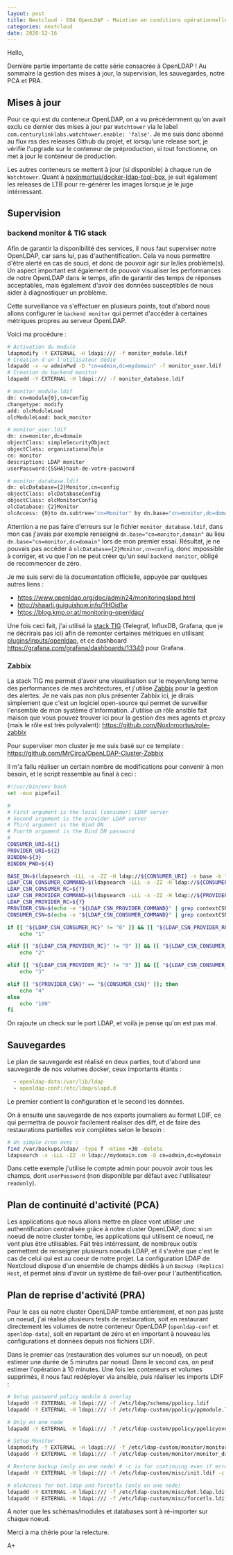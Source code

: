 ```yaml
---
layout: post
title: Nextcloud - E04 OpenLDAP - Maintien en conditions opérationnelles
categories: nextcloud
date: 2020-12-16
---
```


Hello,

Dernière partie importante de cette série consacrée à OpenLDAP ! Au sommaire la gestion des mises à jour, la supervision, les sauvegardes, notre PCA et PRA.

## Mises à jour

Pour ce qui est du conteneur OpenLDAP, on a vu précédemment qu'on avait exclu ce dernier des mises à jour par `Watchtower` via le label `com.centurylinklabs.watchtower.enable: 'false'`. Je me suis donc abonné au flux rss des releases Github du projet, et lorsqu'une release sort, je vérifie l'upgrade sur le conteneur de préproduction, si tout fonctionne, on met à jour le conteneur de production.

Les autres conteneurs se mettent à jour (si disponible) à chaque run de `Watchtower`. Quant à [noxinmortus/docker-ldap-tool-box](https://github.com/NoxInmortus/docker-ldap-tool-box), je suit également les releases de LTB pour re-générer les images lorsque je le juge intérressant.

## Supervision
### backend monitor & TIG stack
Afin de garantir la disponibilité des services, il nous faut superviser notre OpenLDAP, car sans lui, pas d'authentification. Cela va nous permettre d'être alerté en cas de souci, et donc de pouvoir agir sur le/les problème(s). Un aspect important est également de pouvoir visualiser les performances de notre OpenLDAP dans le temps, afin de garantir des temps de réponses acceptables, mais également d'avoir des données susceptibles de nous aider à diagnostiquer un problème.

Cette surveillance va s'effectuer en plusieurs points, tout d'abord nous allons configurer le `backend monitor` qui permet d'accéder à certaines métriques propres au serveur OpenLDAP.

Voici ma procédure :
```bash
# Activation du module
ldapmodify -Y EXTERNAL -H ldapi:/// -f monitor_module.ldif
# Création d'un l'utilisateur dédié
ldapadd -x -w adminPwd -D "cn=admin,dc=mydomain" -f monitor_user.ldif
# Création du backend monitor
ldapadd -Y EXTERNAL -H ldapi:/// -f monitor_database.ldif

# monitor_module.ldif
dn: cn=module{0},cn=config
changetype: modify
add: olcModuleLoad
olcModuleLoad: back_monitor

# monitor_user.ldif
dn: cn=monitor,dc=domain
objectClass: simpleSecurityObject
objectClass: organizationalRole
cn: monitor
description: LDAP monitor
userPassword:{SSHA}hash-de-votre-password

# monitor_database.ldif
dn: olcDatabase={2}Monitor,cn=config
objectClass: olcDatabaseConfig
objectClass: olcMonitorConfig
olcDatabase: {2}Monitor
olcAccess: {0}to dn.subtree="cn=Monitor" by dn.base="cn=monitor,dc=domain" read by * none
```

Attention a ne pas faire d'erreurs sur le fichier `monitor_database.ldif`, dans mon cas j'avais par exemple renseigné `dn.base="cn=monitor,domain"` au lieu `dn.base="cn=monitor,dc=domain"` lors de mon premier essai. Résultat, je ne pouvais pas accéder à `olcDatabase={2}Monitor,cn=config`, donc impossible à corriger, et vu que l'on ne peut créer qu'un seul `backend monitor`, obligé de recommencer de zéro.

Je me suis servi de la documentation officielle, appuyée par quelques autres liens :

- <https://www.openldap.org/doc/admin24/monitoringslapd.html>
- <http://shaarli.guiguishow.info/?HOid1w>
- <https://blog.kmp.or.at/monitoring-openldap/>

Une fois ceci fait, j'ai utilisé la [stack TIG](https://www.techrepublic.com/article/how-to-install-a-tig-stack-on-ubuntu-18-04/) (Telegraf, InfluxDB, Grafana, que je ne décrirais pas ici) afin de remonter certaines métriques en utilisant [plugins/inputs/openldap](https://github.com/influxdata/telegraf/tree/master/plugins/inputs/openldap), et ce dashboard <https://grafana.com/grafana/dashboards/13349> pour Grafana.

### Zabbix
La stack TIG me permet d'avoir une visualisation sur le moyen/long terme des performances de mes architectures, et j'utilise [Zabbix](https://www.zabbix.com/) pour la gestion des alertes. Je ne vais pas non plus présenter Zabbix ici, je dirais simplement que c'est un logiciel open-source qui permet de surveiller l'ensemble de mon système d'information. J'utilise un rôle ansible fait maison que vous pouvez trouver ici pour la gestion des mes agents et proxy (mais le rôle est très polyvalent): <https://github.com/NoxInmortus/role-zabbix>

Pour superviser mon cluster je me suis basé sur ce template : <https://github.com/MrCirca/OpenLDAP-Cluster-Zabbix>

Il m'a fallu réaliser un certain nombre de modifications pour convenir à mon besoin, et le script ressemble au final à ceci :
```bash
#!/usr/bin/env bash
set -euo pipefail

#
# First argument is the local (consumer) LDAP server
# Second argument is the provider LDAP server
# Third argument is the Bind DN
# Fourth argument is the Bind DN password
#
CONSUMER_URI=${1}
PROVIDER_URI=${2}
BINDDN=${3}
BINDDN_PWD=${4}

BASE_DN=$(ldapsearch -LLL -x -ZZ -H ldap://${CONSUMER_URI} -s base -b "" "namingContexts" 2> /dev/null | grep namingContexts | awk '{ print $2 }')
LDAP_CSN_CONSUMER_COMMAND=$(ldapsearch -LLL -x -ZZ -H ldap://${CONSUMER_URI} -D "${BINDDN}" -w "${BINDDN_PWD}" -s base -b "${BASE_DN}" contextCSN 2> /dev/null)
LDAP_CSN_CONSUMER_RC=${?}
LDAP_CSN_PROVIDER_COMMAND=$(ldapsearch -LLL -x -ZZ -H ldap://${PROVIDER_URI} -D "${BINDDN}" -w "${BINDDN_PWD}" -s base -b "${BASE_DN}" contextCSN 2> /dev/null)
LDAP_CSN_PROVIDER_RC=${?}
PROVIDER_CSN=$(echo -e "${LDAP_CSN_PROVIDER_COMMAND}" | grep contextCSN | cut -d " " -f 2)
CONSUMER_CSN=$(echo -e "${LDAP_CSN_CONSUMER_COMMAND}" | grep contextCSN | cut -d " " -f 2)

if [[ "${LDAP_CSN_CONSUMER_RC}" != "0" ]] && [[ "${LDAP_CSN_PROVIDER_RC}" == "0" ]]; then
 	echo "1"

elif [[ "${LDAP_CSN_PROVIDER_RC}" != "0" ]] && [[ "${LDAP_CSN_CONSUMER_RC}" == "0" ]]; then
	echo "2"

elif [[ "${LDAP_CSN_PROVIDER_RC}" != "0" ]] && [[ "${LDAP_CSN_CONSUMER_RC}" != "0"  ]]; then
	echo "3"

elif [[ "${PROVIDER_CSN}" == "${CONSUMER_CSN}" ]]; then
	echo "4"
else
	echo "100"
fi
```

On rajoute un check sur le port LDAP, et voilà je pense qu'on est pas mal.

## Sauvegardes

Le plan de sauvegarde est réalisé en deux parties, tout d'abord une sauvegarde de nos volumes docker, ceux importants étants :
```yaml
  - openldap-data:/var/lib/ldap
  - openldap-conf:/etc/ldap/slapd.d
```
Le premier contient la configuration et le second les données.

On à ensuite une sauvegarde de nos exports journaliers au format LDIF, ce qui permettra de pouvoir facilement réaliser des diff, et de faire des restaurations partielles voir complètes selon le besoin :
```bash
# Un simple cron avec :
find /var/backups/ldap/ -type f -mtime +30 -delete
ldapsearch -x -LLL -ZZ -H ldap://mydomain.com -D cn=admin,dc=mydomain -w adminPwd -b "dc=mydomain" "(objectClass=*)" > /var/backups/ldap/$(date '+%F').ldap.backup.ldif
```

Dans cette exemple j'utilise le compte admin pour pouvoir avoir tous les champs, dont `userPassword` (non disponible par défaut avec l'utilisateur `readonly`).

## Plan de continuité d'activité (PCA)

Les applications que nous allons mettre en place vont utiliser une authentification centralisée grâce à notre cluster OpenLDAP, donc si un noeud de notre cluster tombe, les applications qui utilisent ce noeud, ne vont plus être utilisables. Fait très intérressant, de nombreux outils permettent de renseigner plusieurs noeuds LDAP, et il s'avère que c'est le cas de celui qui est au coeur de notre projet. La configuration LDAP de Nextcloud dispose d'un ensemble de champs dédiés à un `Backup (Replica) Host`, et permet ainsi d'avoir un système de fail-over pour l'authentification.

## Plan de reprise d'activité (PRA)

Pour le cas où notre cluster OpenLDAP tombe entièrement, et non pas juste un noeud, j'ai réalisé plusieurs tests de restauration, soit en restaurant directement les volumes de notre conteneur OpenLDAP (`openldap-conf` et `openldap-data`), soit en repartant de zéro et en important à nouveau les configurations et données depuis nos fichiers LDIF.

Dans le premier cas (restauration des volumes sur un noeud), on peut estimer une durée de 5 minutes par noeud. Dans le second cas, on peut estimer l'opération à 10 minutes. Une fois les conteneurs et volumes supprimés, il nous faut redéployer via ansible, puis réaliser les imports LDIF :

```bash
# Setup password policy module & overlay
ldapadd -Y EXTERNAL -H ldapi:/// -f /etc/ldap/schema/ppolicy.ldif
ldapadd -Y EXTERNAL -H ldapi:/// -f /etc/ldap-custom/ppolicy/ppmodule.ldif

# Only on one node
ldapadd -Y EXTERNAL -H ldapi:/// -f /etc/ldap-custom/ppolicy/ppolicyoverlay.ldif

# Setup Monitor
ldapmodify -Y EXTERNAL -H ldapi:/// -f /etc/ldap-custom/monitor/monitor_module.ldif
ldapadd -Y EXTERNAL -H ldapi:/// -f /etc/ldap-custom/monitor/monitor_database.ldif

# Restore backup (only on one node) # -c is for continuing even if errors occurs
ldapadd -Y EXTERNAL -H ldapi:/// -f /etc/ldap-custom/misc/init.ldif -c

# olcAccess for bot.ldap and forcetls (only on one node)
ldapadd -Y EXTERNAL -H ldapi:/// -f /etc/ldap-custom/misc/bot.ldap.ldif
ldapadd -Y EXTERNAL -H ldapi:/// -f /etc/ldap-custom/misc/forcetls.ldif
```

A noter que les schémas/modules et databases sont à ré-importer sur chaque noeud.

Merci à ma chérie pour la relecture.

A+
